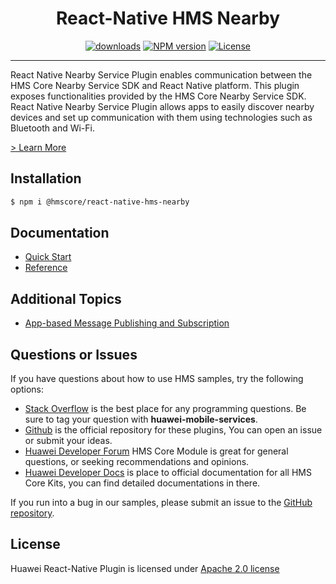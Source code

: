 <p align="center">
  <h1 align="center">React-Native HMS Nearby</h1>
</p>


<p align="center">
  <a href="https://www.npmjs.com/package/@hmscore/react-native-hms-nearby"><img src="https://img.shields.io/npm/dm/@hmscore/react-native-hms-nearby?color=%23007EC6&style=for-the-badge" alt="downloads"></a>
  <a href="https://www.npmjs.com/package/@hmscore/react-native-hms-nearby"><img src="https://img.shields.io/npm/v/@hmscore/react-native-hms-nearby?color=%23ed2a1c&style=for-the-badge" alt="NPM version"></a>
  <a href="./LICENSE"><img src="https://img.shields.io/npm/l/@hmscore/react-native-hms-nearby.svg?color=%3bcc62&style=for-the-badge" alt="License"></a>
</p>

----

React Native Nearby Service Plugin enables communication between the HMS Core Nearby Service SDK and React Native platform. This plugin exposes functionalities provided by the HMS Core Nearby Service SDK. React Native Nearby Service Plugin allows apps to easily discover nearby devices and set up communication with them using technologies such as Bluetooth and Wi-Fi.

[> Learn More](https://developer.huawei.com/consumer/en/doc/development/HMS-Plugin-Guides/about-the-service-0000001053940431?ha_source=hms1)

## Installation

```bash
$ npm i @hmscore/react-native-hms-nearby
```

## Documentation

- [Quick Start](https://developer.huawei.com/consumer/en/doc/development/HMS-Plugin-Guides/development-process-0000001074129078?ha_source=hms1)
- [Reference](https://developer.huawei.com/consumer/en/doc/development/HMS-Plugin-References-V1/hms-application-0000001073654825-V1?ha_source=hms1)

## Additional Topics

- [App-based Message Publishing and Subscription](https://developer.huawei.com/consumer/en/doc/development/HMS-Plugin-Guides/app-based-message-publishing-0000001073652573?ha_source=hms1)

## Questions or Issues

If you have questions about how to use HMS samples, try the following options:
- [Stack Overflow](https://stackoverflow.com/questions/tagged/huawei-mobile-services) is the best place for any programming questions. Be sure to tag your question with **huawei-mobile-services**.
- [Github](https://github.com/HMS-Core/hms-react-native-plugin) is the official repository for these plugins, You can open an issue or submit your ideas.
- [Huawei Developer Forum](https://forums.developer.huawei.com/forumPortal/en/home?fid=0101187876626530001&ha_source=hms1) HMS Core Module is great for general questions, or seeking recommendations and opinions.
- [Huawei Developer Docs](https://developer.huawei.com/consumer/en/doc/overview/HMS-Core-Plugin?ha_source=hms1) is place to official documentation for all HMS Core Kits, you can find detailed documentations in there.

If you run into a bug in our samples, please submit an issue to the [GitHub repository](https://github.com/HMS-Core/hms-react-native-plugin).

## License

Huawei React-Native Plugin is licensed under [Apache 2.0 license](LICENSE)
